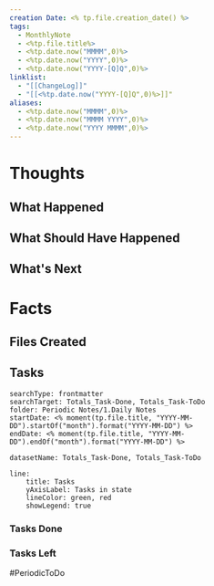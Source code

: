 ```yaml
---
creation Date: <% tp.file.creation_date() %>
tags:
  - MonthlyNote
  - <%tp.file.title%>
  - <%tp.date.now("MMMM",0)%>
  - <%tp.date.now("YYYY",0)%>
  - <%tp.date.now("YYYY-[Q]Q",0)%>
linklist:
  - "[[ChangeLog]]"
  - "[[<%tp.date.now("YYYY-[Q]Q",0)%>]]"
aliases:
  - <%tp.date.now("MMMM",0)%>
  - <%tp.date.now("MMMM YYYY",0)%>
  - <%tp.date.now("YYYY MMMM",0)%>
---
```

# Thoughts

## What Happened
## What Should Have Happened
## What's Next

# Facts

## Files Created

## Tasks
```tracker
searchType: frontmatter
searchTarget: Totals_Task-Done, Totals_Task-ToDo
folder: Periodic Notes/1.Daily Notes
startDate: <% moment(tp.file.title, "YYYY-MM-DD").startOf("month").format("YYYY-MM-DD") %>
endDate: <% moment(tp.file.title, "YYYY-MM-DD").endOf("month").format("YYYY-MM-DD") %>

datasetName: Totals_Task-Done, Totals_Task-ToDo

line:
	title: Tasks
	yAxisLabel: Tasks in state
	lineColor: green, red
	showLegend: true
```
### Tasks Done

### Tasks Left
#PeriodicToDo
